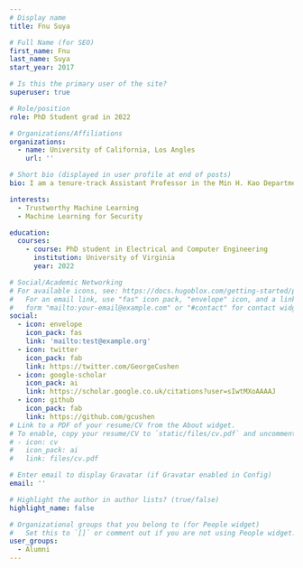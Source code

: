 ```yaml
---
# Display name
title: Fnu Suya

# Full Name (for SEO)
first_name: Fnu
last_name: Suya
start_year: 2017

# Is this the primary user of the site?
superuser: true

# Role/position
role: PhD Student grad in 2022

# Organizations/Affiliations
organizations:
  - name: University of California, Los Angles
    url: ''

# Short bio (displayed in user profile at end of posts)
bio: I am a tenure-track Assistant Professor in the Min H. Kao Department of Electrical Engineering and Computer Science at the University of Tennessee, Knoxville. From Oct 2023 to July 2024, I was a MC2 Postdoctoral Fellow at the Maryland Cybersecurity Center (MC2) at the University of Maryland, College Park. I received my Ph.D. degree in Computer Science from the University of Virginia, advised by Prof. David Evans and Prof. Yuan Tian at UCLA. I am interested in machine learning for security and the trustworthy aspects of machine learning, especially in malicious training environments.

interests:
  - Trustworthy Machine Learning
  - Machine Learning for Security

education:
  courses:
    - course: PhD student in Electrical and Computer Engineering
      institution: University of Virginia
      year: 2022

# Social/Academic Networking
# For available icons, see: https://docs.hugoblox.com/getting-started/page-builder/#icons
#   For an email link, use "fas" icon pack, "envelope" icon, and a link in the
#   form "mailto:your-email@example.com" or "#contact" for contact widget.
social:
  - icon: envelope
    icon_pack: fas
    link: 'mailto:test@example.org'
  - icon: twitter
    icon_pack: fab
    link: https://twitter.com/GeorgeCushen
  - icon: google-scholar
    icon_pack: ai
    link: https://scholar.google.co.uk/citations?user=sIwtMXoAAAAJ
  - icon: github
    icon_pack: fab
    link: https://github.com/gcushen
# Link to a PDF of your resume/CV from the About widget.
# To enable, copy your resume/CV to `static/files/cv.pdf` and uncomment the lines below.
# - icon: cv
#   icon_pack: ai
#   link: files/cv.pdf

# Enter email to display Gravatar (if Gravatar enabled in Config)
email: ''

# Highlight the author in author lists? (true/false)
highlight_name: false

# Organizational groups that you belong to (for People widget)
#   Set this to `[]` or comment out if you are not using People widget.
user_groups:
  - Alumni
---
```


